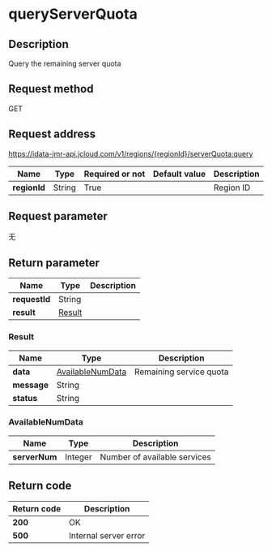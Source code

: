 # queryServerQuota


## Description
Query the remaining server quota

## Request method
GET

## Request address
https://idata-jmr-api.jcloud.com/v1/regions/{regionId}/serverQuota:query

|Name|Type|Required or not|Default value|Description|
|---|---|---|---|---|
|**regionId**|String|True||Region ID|

## Request parameter
无


## Return parameter
|Name|Type|Description|
|---|---|---|
|**requestId**|String||
|**result**|[Result](##Result)||


### <a name="Result">Result</a>
|Name|Type|Description|
|---|---|---|
|**data**|[AvailableNumData](##AvailableNumData)|Remaining service quota|
|**message**|String||
|**status**|String||
### <a name="AvailableNumData">AvailableNumData</a>
|Name|Type|Description|
|---|---|---|
|**serverNum**|Integer|Number of available services|

## Return code
|Return code|Description|
|---|---|
|**200**|OK|
|**500**|Internal server error|
